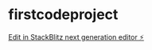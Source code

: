 # firstcodeproject

[Edit in StackBlitz next generation editor ⚡️](https://stackblitz.com/~/github.com/Shaymaa2006/firstcodeproject)
